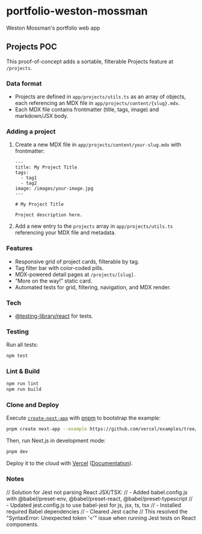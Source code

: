 # portfolio-weston-mossman

Weston Mossman's portfolio web app

## Projects POC

This proof-of-concept adds a sortable, filterable Projects feature at `/projects`.

### Data format

- Projects are defined in `app/projects/utils.ts` as an array of objects, each referencing an MDX file in `app/projects/content/{slug}.mdx`.
- Each MDX file contains frontmatter (title, tags, image) and markdown/JSX body.

### Adding a project

1. Create a new MDX file in `app/projects/content/your-slug.mdx` with frontmatter:

   ```mdx
   ---
   title: My Project Title
   tags:
     - tag1
     - tag2
   image: /images/your-image.jpg
   ---

   # My Project Title

   Project description here.
   ```

2. Add a new entry to the `projects` array in `app/projects/utils.ts` referencing your MDX file and metadata.

### Features

- Responsive grid of project cards, filterable by tag.
- Tag filter bar with color-coded pills.
- MDX-powered detail pages at `/projects/[slug]`.
- “More on the way!” static card.
- Automated tests for grid, filtering, navigation, and MDX render.

### Tech

- [@testing-library/react](https://testing-library.com/docs/react-testing-library/intro/) for tests.

### Testing

Run all tests:

```bash
npm test
```

### Lint & Build

```bash
npm run lint
npm run build
```

### Clone and Deploy

Execute [`create-next-app`](https://github.com/vercel/next.js/tree/canary/packages/create-next-app) with [pnpm](https://pnpm.io/installation) to bootstrap the example:

```bash
pnpm create next-app --example https://github.com/vercel/examples/tree/main/solutions/devblog blog
```

Then, run Next.js in development mode:

```bash
pnpm dev
```

Deploy it to the cloud with [Vercel](https://vercel.com/templates) ([Documentation](https://nextjs.org/docs/app/building-your-application/deploying)).

### Notes

// Solution for Jest not parsing React JSX/TSX:
// - Added babel.config.js with @babel/preset-env, @babel/preset-react, @babel/preset-typescript
// - Updated jest.config.js to use babel-jest for js, jsx, ts, tsx
// - Installed required Babel dependencies
// - Cleared Jest cache
// This resolved the "SyntaxError: Unexpected token '<'" issue when running Jest tests on React components.
